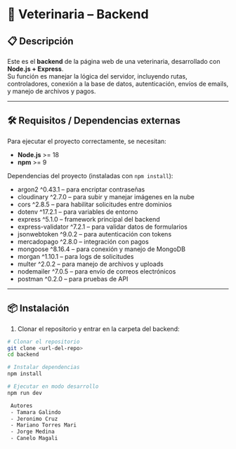 # 🐾 Veterinaria – Backend

## 📋 Descripción
Este es el **backend** de la página web de una veterinaria, desarrollado con **Node.js + Express**.  
Su función es manejar la lógica del servidor, incluyendo rutas, controladores, conexión a la base de datos, autenticación, envíos de emails, y manejo de archivos y pagos.

---

## 🛠️ Requisitos / Dependencias externas

Para ejecutar el proyecto correctamente, se necesitan:

- **Node.js** >= 18  
- **npm** >= 9  

Dependencias del proyecto (instaladas con `npm install`):

- argon2 ^0.43.1 – para encriptar contraseñas  
- cloudinary ^2.7.0 – para subir y manejar imágenes en la nube  
- cors ^2.8.5 – para habilitar solicitudes entre dominios  
- dotenv ^17.2.1 – para variables de entorno  
- express ^5.1.0 – framework principal del backend  
- express-validator ^7.2.1 – para validar datos de formularios  
- jsonwebtoken ^9.0.2 – para autenticación con tokens  
- mercadopago ^2.8.0 – integración con pagos  
- mongoose ^8.16.4 – para conexión y manejo de MongoDB  
- morgan ^1.10.1 – para logs de solicitudes  
- multer ^2.0.2 – para manejo de archivos y uploads  
- nodemailer ^7.0.5 – para envío de correos electrónicos  
- postman ^0.2.0 – para pruebas de API  

---

## 📦 Instalación

1. Clonar el repositorio y entrar en la carpeta del backend:
```bash
# Clonar el repositorio
git clone <url-del-repo>
cd backend

# Instalar dependencias
npm install

# Ejecutar en modo desarrollo
npm run dev

 Autores
 - Tamara Galindo
 - Jeronimo Cruz
 - Mariano Torres Mari
 - Jorge Medina
 - Canelo Magali